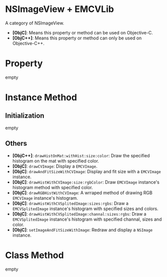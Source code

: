 # NSImageView + EMCVLib

A category of NSImageView.

- **[ObjC]**: Means this property or method can be used on Objective-C.
- **[ObjC++]**: Means this property or method can only be used on Objective-C++.

# Property

empty

# Instance Method

## Initialization

empty

## Others

- **[ObjC++]**: `drawHistOnMat:withHist:size:color`: Draw the specified histogram on the mat with specified color.
- **[ObjC]**: `drawCVImage`: Display a `EMCVImage`.
- **[ObjC]**: `drawAndFitSizeWithCVImage`: Display and fit size with a `EMCVImage` instance.
- **[ObjC]**: `drawHistWithCVImage:size:rgbColor`: Draw `EMCVImage` instance's histogram method with specified color.
- **[ObjC]**: `drawRGBHistWithCVImage`: A wrraped method of drawing RGB `EMCVImage` instance's histogram.
- **[ObjC]**: `drawHistWithCVSplitedImage:sizes:rgbs`: Draw a `EMCVSplitedImage` instance's histogram with specified sizes and colors.
- **[ObjC]**: `drawHistWithCVSplitedImage:channal:sizes:rgbs`: Draw a `EMCVSplitedImage` instance's histogram with specified channal, sizes and color.
- **[ObjC]**: `setImageAndFitSizeWithImage`: Redraw and display a `NSImage` instance.

# Class Method

empty